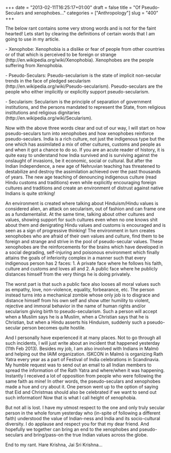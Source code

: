 +++
date = "2013-02-11T16:25:17+01:00"
draft = false
title = "Of Pseudo-Seculars and xenophobes..."
categories = ["Anthropology"]
slug = "400"
+++

<p>The below rant contains some very strong words and is not for the faint hearted! Lets start by clearing the definitions of certain words that I am going to use in my article.</p><p>- Xenophobe: Xenophobia is a dislike or fear of people from other countries or of that which is perceived to be foreign or strange (http://en.wikipedia.org/wiki/Xenophobia). Xenophobes are the people suffering from Xenophobia.</p><p>- Pseudo-Seculars: Pseudo-secularism is the state of implicit non-secular trends in the face of pledged secularism (http://en.wikipedia.org/wiki/Pseudo-secularism). Pseudo-seculars are the people who either implicitly or explicitly support pseudo-secularism.</p><p>- Secularism: Secularism is the principle of separation of government institutions, and the persons mandated to represent the State, from religious institutions and religious dignitaries (http://en.wikipedia.org/wiki/Secularism).</p><p>Now with the above three words clear and out of our way, I will start on how pseudo-seculars turn into xenophobes and how xenophobes reinforce pseudo-seculars. India is a rich culture, not just the indigenous type but the one which has assimilated a mix of other cultures, customs and people as and when it got a chance to do so. If you are an acute reader of history, it is quite easy to understand how India survived and is surviving against the onslaught of invasions, be it economic, social or cultural. But after the Indian Independence, a new age of Nehruvian teaching has threatened to destabilize and destroy the assimilation achieved over the past thousands of years. The new age teaching of denouncing indigenous culture (read Hindu customs and traditions) even while explicitly encouraging foreign cultures and traditions and create an environment of distrust against native Indians is quite striking!</p><p>An environment is created where talking about Hinduism/Hindu values is considered alien, an attack on secularism, out of fashion and can frame one as a fundamentalist. At the same time, talking about other cultures and values, showing support for such cultures even when no one knows shit about them and denigrating Hindu values and customs is encouraged and is seen as a sign of progressive thinking! The environment in turn creates xenophobes who are afraid of their own values and culture, find them to be foreign and strange and strive in the pool of pseudo-secular values. These xenophobes are the reinforcements for the brains which have developed in a social degrading, self-injuring and poisonous environment which finally attains the goals of inferiority complex in a manner such that every indigenous person has 2 faces: 1. A private face where he follows his faith, culture and customs and loves all and 2. A public face where he publicly distances himself from the very things he is doing privately.</p><p>The worst part is that such a public face also looses all moral values such as empathy, love, non-violence, equality, forbearance, etc. The person instead turns into a mechanical zombie whose only job is to disgrace and distance himself from his own self and show utter humility to violent, rejective and immoral behavior in the name of human rights and/or secularism giving birth to pseudo-secularism. Such a person will accept when a Muslim says he is a Muslim, when a Christian says that he is Christian, but when a Hindu asserts his Hinduism, suddenly such a pseudo-secular person becomes quite hostile.</p><p>And I personally have experienced it at many places. Not to go through all such incidents, I will just write about an incident that happened yesterday (11th Feb 2013). Besides my job, I am also involved with Indians in Malmö and helping out the IAIM organization. ISKCON in Malmö is organizing Rath Yatra every year as a part of Festival of India celebrations in Scandinavia. My humble request was to send out an email to all Indian members to spread the information of the Rath Yatra and where/when it was happening. Instantly I received a lot of opposition from people who were following the same faith as mine! In other words, the pseudo-seculars and xenophobes made a hue and cry about it. One person went up to the option of saying that Eid and Christmas should also be celebrated if we want to send out such information! Now that is what I call height of xenophobia.</p><p>But not all is lost. I have my utmost respect to the one and only truly secular person in the whole forum yesterday who (in-spite of following a different faith) understood the value of Indian-ness and India and its socio-cultural diversity. I do applause and respect you for that my dear friend. And hopefully we together can bring an end to the xenophobes and pseudo-seculars and bring/pass-on the true Indian values across the globe.</p><p>End to my rant. Hare Krishna, Jai Sri Krishna...</p>
